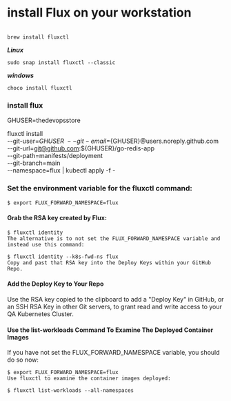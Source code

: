 # install Flux on your workstation

```

brew install fluxctl

```

***Linux***

```
sudo snap install fluxctl --classic
```

***windows***
```
choco install fluxctl
````

### install flux 

GHUSER=thedevopsstore

fluxctl install \
--git-user=${GHUSER} \
--git-email=${GHUSER}@users.noreply.github.com \
--git-url=git@github.com:${GHUSER}/go-redis-app \
--git-path=manifests/deployment \
--git-branch=main \
--namespace=flux | kubectl apply -f -


### Set the environment variable for the fluxctl command:

```
$ export FLUX_FORWARD_NAMESPACE=flux

```

#### Grab the RSA key created by Flux:

```
$ fluxctl identity
The alternative is to not set the FLUX_FORWARD_NAMESPACE variable and instead use this command:

$ fluxctl identity --k8s-fwd-ns flux
Copy and past that RSA key into the Deploy Keys within your GitHub Repo.

```

#### Add the Deploy Key to Your Repo

Use the RSA key copied to the clipboard to add a "Deploy Key" in GitHub, or an SSH RSA Key in other Git servers, to grant read and write access to your QA Kubernetes Cluster.


#### Use the list-workloads Command To Examine The Deployed Container Images
If you have not set the FLUX_FORWARD_NAMESPACE variable, you should do so now:

```
$ export FLUX_FORWARD_NAMESPACE=flux
Use fluxctl to examine the container images deployed:

$ fluxctl list-workloads --all-namespaces

```





